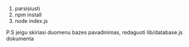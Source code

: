 1. parsisiusti
2. npm install
3. node index.js

P.S jeigu skiriasi duomenu bazes pavadinimas, redaguoti lib/database.js dokumenta